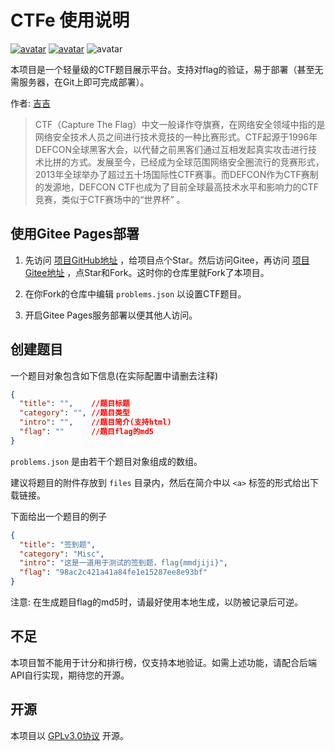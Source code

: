 # CTFe 使用说明

[![avatar](https://gitee.com/mmdjiji/yygq.js/raw/master/assets/license.svg)](https://choosealicense.com/licenses/gpl-3.0/) [![avatar](https://gitee.com/mmdjiji/yygq.js/raw/master/assets/language.svg)](https://www.javascript.com/) ![avatar](https://img.shields.io/badge/deploy-everywhere-blue)

本项目是一个轻量级的CTF题目展示平台。支持对flag的验证，易于部署（甚至无需服务器，在Git上即可完成部署）。

作者: [吉吉](https://github.com/mmdjiji)

> CTF（Capture The Flag）中文一般译作夺旗赛，在网络安全领域中指的是网络安全技术人员之间进行技术竞技的一种比赛形式。CTF起源于1996年DEFCON全球黑客大会，以代替之前黑客们通过互相发起真实攻击进行技术比拼的方式。发展至今，已经成为全球范围网络安全圈流行的竞赛形式，2013年全球举办了超过五十场国际性CTF赛事。而DEFCON作为CTF赛制的发源地，DEFCON CTF也成为了目前全球最高技术水平和影响力的CTF竞赛，类似于CTF赛场中的“世界杯” 。

## 使用Gitee Pages部署

1. 先访问 [项目GitHub地址](https://github.com/mmdjiji/ctfe) ，给项目点个Star。然后访问Gitee，再访问 [项目Gitee地址](https://gitee.com/mmdjiji/ctfe) ，点Star和Fork。这时你的仓库里就Fork了本项目。

2. 在你Fork的仓库中编辑 `problems.json` 以设置CTF题目。

3. 开启Gitee Pages服务部署以便其他人访问。

## 创建题目
一个题目对象包含如下信息(在实际配置中请删去注释)
```json
{
  "title": "",    //题目标题
  "category": "", //题目类型
  "intro": "",    //题目简介(支持html)
  "flag": ""      //题目flag的md5
}
```
`problems.json` 是由若干个题目对象组成的数组。

建议将题目的附件存放到 `files` 目录内，然后在简介中以 `<a>` 标签的形式给出下载链接。

下面给出一个题目的例子
```json
{
  "title": "签到题",
  "category": "Misc",
  "intro": "这是一道用于测试的签到题，flag{mmdjiji}",
  "flag": "98ac2c421a41a84fe1e15287ee8e93bf"
}
```

注意: 在生成题目flag的md5时，请最好使用本地生成，以防被记录后可逆。

## 不足
本项目暂不能用于计分和排行榜，仅支持本地验证。如需上述功能，请配合后端API自行实现，期待您的开源。

## 开源
本项目以 [GPLv3.0协议](https://choosealicense.com/licenses/gpl-3.0/) 开源。